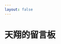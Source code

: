 ```yaml
---
layout: false
---
```

<!doctype html>
<html lang="zh-CN">

<head>
    <meta charset="utf-8">
    <meta http-equiv="X-UA-Compatible" content="IE=edge">
    <link rel="mask-icon" href="/assets/images/favicon.png" color="#0078E7">
    <link rel="stylesheet" type="text/css" href="https://unpkg.com/tnxg-resource@latest/css/blog_twikoo_board.css" />
    <title>天翔的留言板 | 天翔的博客</title>
</head>

<body>
    <div class="page">
        <div class="bg"></div>
        <div class="container result">
            <h1 class="title">天翔的留言板</h1>
            <div class>
                <div class="info">
                    <div id="tcomment"></div>
                    <script src="https://unpkg.com/twikoo@1.5.11/dist/twikoo.min.js"></script>
                    <script>
                        twikoo.init({
                            envId: 'https://api.twikoo.prts.top',
                            el: '#tcomment',
                        })
                    </script>
                </div>
            </div>
        </div>
    </div>
</body>

</html>